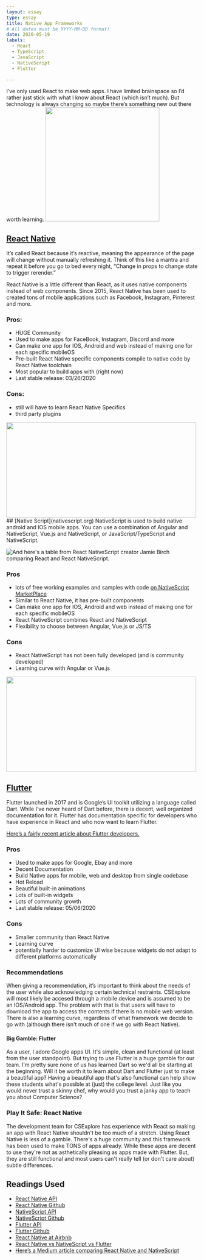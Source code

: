 ```yaml
---
layout: essay
type: essay
title: Native App Frameworks
# All dates must be YYYY-MM-DD format!
date: 2020-05-19
labels:
  - React
  - TypeScript
  - JavaScript
  - NativeScript
  - Flutter

---	
```

I’ve only used React to make web apps. I have limited brainspace so I’d rather just stick with what I know about React (which isn’t much). But technology is always changing so maybe there’s something new out there worth learning.
<img src="https://reactnative.dev/img/header_logo.svg"  width="300" height="300" />
## [React Native](https://reactnative.dev/)

It’s called React because it’s reactive, meaning the appearance of the page will change without manually refreshing it. Think of this like a mantra and repeat it before you go to bed every night, “Change in props to change state to trigger rerender.” 

React Native is a little different than React, as it uses native components instead of web components. Since 2015, React Native has been used to created tons of mobile applications such as Facebook, Instagram, Pinterest and more. 

### Pros:
* HUGE Community
* Used to make apps for FaceBook, Instagram, Discord and more
* Can make one app for IOS, Android and web instead of making one for each specific mobileOS
* Pre-built React Native specific components compile to native code by React Native toolchain
* Most popular to build apps with (right now)
* Last stable release: 03/26/2020

### Cons:
* still will have to learn React Native Specifics
* third party plugins

<img src="https://www.nativescript.org/images/default-source/logos/nativescript-logo.png?sfvrsn=2" width="500" height="250"/>
## [Native Script](nativescript.org)
NativeScript is used to build native android and IOS mobile apps. You can use a combination of Angular and NativeScript, Vue.js and NativeScript, or JavaScript/TypeScript and NativeScript. 

![And here's a table from React NativeScript creator Jamie Birch comparing React and React NativeScript.](https://d2odgkulk9w7if.cloudfront.net/images/default-source/blogs/react-ns-differences.png?sfvrsn=46850cfe_0)

### Pros
* lots of free working examples and samples with code [on NativeScript MarketPlace](https://market.nativescript.org/)
* Similar to React Native, it has pre-built components
* Can make one app for IOS, Android and web instead of making one for each specific mobileOS
* React NativeScript combines React and NativeScript
* Flexibility to choose between Angular, Vue.js or JS/TS

### Cons
* React NativeScript has not been fully developed (and is community developed)
* Learning curve with Angular or Vue.js

<img src="https://flutter.dev/assets/flutter-lockup-c13da9c9303e26b8d5fc208d2a1fa20c1ef47eb021ecadf27046dea04c0cebf6.png" width="500" height="250"/>

## [Flutter](https://reactnative.dev/)

Flutter launched in 2017 and is Google’s UI toolkit utilizing a language called Dart. While I’ve never heard of Dart before, there is decent, well organized documentation for it. Flutter has documentation specific for developers who have experience in React and who now want to learn Flutter. 


[Here’s a fairly recent article about Flutter developers.](https://medium.com/flutter/what-are-the-important-difficult-tasks-for-flutter-devs-q1-2020-survey-results-a5ef2305429b)

### Pros
* Used to make apps for Google, Ebay and more
* Decent Documentation
* Build Native apps for mobile, web and desktop from single codebase
* Hot Reload
* Beautiful built-in animations
* Lots of built-in widgets
* Lots of community growth
* Last stable release: 05/06/2020

### Cons 
* Smaller community than React Native
* Learning curve
* potentially harder to customize UI wise because widgets do not adapt to different platforms automatically

### Recommendations
When giving a recommendation, it’s important to think about the needs of the user while also acknowledging certain technical restraints. CSExplore will most likely be accesed through a mobile device and is assumed to be an IOS/Android app. The problem with that is that users will have to download the app to access the contents if there is no mobile web version. There is also a learning curve, regardless of what framework we decide to go with (although there isn't much of one if we go with React Native).

#### Big Gamble: Flutter
As a user, I adore Google apps UI. It's simple, clean and functional (at least from the user standpoint). But trying to use Flutter is a huge gamble for our team. I'm pretty sure none of us has learned Dart so we'd all be starting at the beginning. Will it be worth it to learn about Dart and Flutter just to make a beautiful app? Having a beautiful app that's also functional can help show these students what's possible at (just) the college level. Just like you would never trust a skinny chef, why would you trust a janky app to teach you about Computer Science?

### Play It Safe: React Native
The development team for CSExplore has experience with React so making an app with React Native shouldn't be too much of a stretch. Using React Native is less of a gamble. There's a huge community and this framework has been used to make TONS of apps already. While these apps are decent to use they're not as asthetically pleasing as apps made with Flutter. But, they are still functional and most users can't really tell (or don't care about) subtle differences.


## Readings Used

* [React Native API](https://reactnative.dev/docs/)
* [React Native Github](https://github.com/facebook/react-native)
* [NativeScript API](https://www.nativescript.org/)
* [NativeScript Github](https://github.com/NativeScript/NativeScript)
* [Flutter API](https://reactnative.dev/)
* [Flutter Github](https://github.com/flutter/flutter)
* [React Native at Airbnb](https://medium.com/airbnb-engineering/react-native-at-airbnb-f95aa460be1c)
* [React Native vs NativeScript vs Flutter](https://academind.com/learn/flutter/react-native-vs-flutter-vs-ionic-vs-nativescript-vs-pwa/)
* [Here’s a Medium article comparing React Native and NativeScript](https://medium.com/@techaffinity/react-native-vs-nativescript-7ebe0ecdc232)

